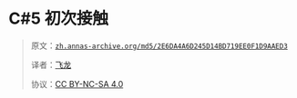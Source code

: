 # C#5 初次接触

> 原文：[`zh.annas-archive.org/md5/2E6DA4A6D245D14BD719EE0F1D9AAED3`](https://zh.annas-archive.org/md5/2E6DA4A6D245D14BD719EE0F1D9AAED3)
> 
> 译者：[飞龙](https://github.com/wizardforcel)
> 
> 协议：[CC BY-NC-SA 4.0](http://creativecommons.org/licenses/by-nc-sa/4.0/)